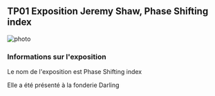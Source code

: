 ## TP01 Exposition Jeremy Shaw, Phase Shifting index ##

![photo](médias/Affiche-Presentation.png)

### Informations sur l'exposition ###

Le nom de l'exposition est Phase Shifting index

Elle a été présenté à la fonderie Darling
